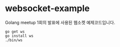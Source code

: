 # websocket-example

Golang meetup 1회의 발표에 사용된 웹소켓 예제코드입니다.

```
go get ws
go install ws
./bin/ws
```
